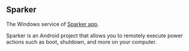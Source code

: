## Sparker

The Windows service of [Sparker app](https://github.com/koharubiyori/Sparker).

Sparker is an Android project that allows you to remotely execute power actions such as boot, shutdown, and more on your computer.
